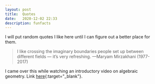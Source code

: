 ```yaml
---
layout: post
title:  Quotes
date:   2020-12-02 22:33
description: funfacts
---
```


I will put random quotes I like here until I can figure out a better place for them.

<blockquote>
    I like crossing the imaginary boundaries people set up between different fields — it’s very refreshing.
    —Maryam Mirzakhani (1977-2017)
</blockquote>

I came over this while watching an introductory video on algebraic geometry. Link [here](https://www.nationalacademies.org/event/05-14-2019/math-frontiers-webinar-algebraic-geometry){:target="_blank"}.